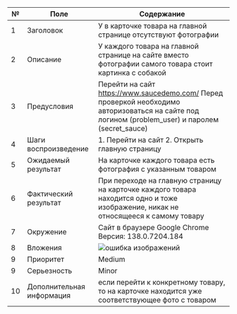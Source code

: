 | № | Поле | Содержание |
| - | - | - |
| 1 | Заголовок | У в карточке товара на главной странице отсутствуют фотографии |
| 2 | Описание | У каждого товара на главной странице на сайте вместо фотографии самого товара стоит картинка с собакой |
| 3 | Предусловия | Перейти на сайт https://www.saucedemo.com/  Перед проверкой необходимо авторизоваться на сайте под логином (problem_user) и паролем (secret_sauce) |
| 4 | Шаги воспроизведение | 1. Перейти на сайт 2. Открыть главную страницу  |
| 5 | Ожидаемый результат | На карточке каждого товара есть фотография с указанным товаром |
| 6 | Фактический результат | При переходе на главную страницу на карточке каждого товара находится одно и тоже изображение, никак не относящееся к самому товару |
| 7 | Окружение | Сайт в браузере Google Chrome Версия: 138.0.7204.184  |
| 8 | Вложения | ![ошибка изображений](swag_labs/bug_reports/images/bug.png) |
| 9 | Приоритет | Medium |
| 9 | Серьезность | Minor |
| 10 | Дополнительная информация | если перейти к конкретному товару, то на карточке находится уже соответствующее фото с товаром|
